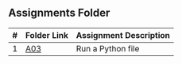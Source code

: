##  Assignments Folder

|   #   | Folder Link | Assignment Description |
| :---: | ----------- | ---------------------- |
| 1 | [A03](https://github.com/ssmullins/4443-2D-PyGame-Mullins/tree/master/Assignments/A03) | Run a Python file |
